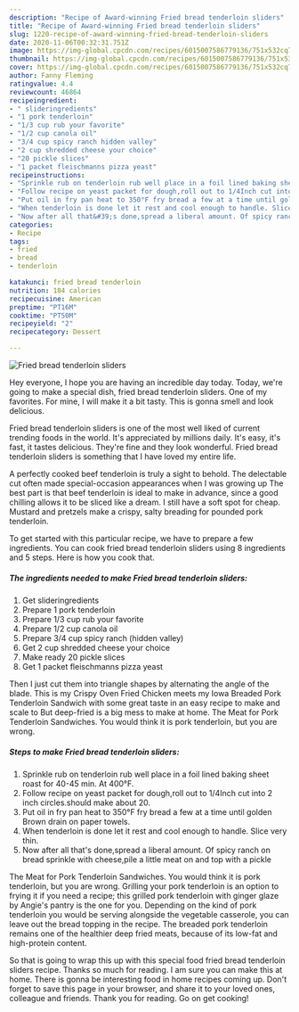 ```yaml
---
description: "Recipe of Award-winning Fried bread tenderloin sliders"
title: "Recipe of Award-winning Fried bread tenderloin sliders"
slug: 1220-recipe-of-award-winning-fried-bread-tenderloin-sliders
date: 2020-11-06T00:32:31.751Z
image: https://img-global.cpcdn.com/recipes/6015007586779136/751x532cq70/fried-bread-tenderloin-sliders-recipe-main-photo.jpg
thumbnail: https://img-global.cpcdn.com/recipes/6015007586779136/751x532cq70/fried-bread-tenderloin-sliders-recipe-main-photo.jpg
cover: https://img-global.cpcdn.com/recipes/6015007586779136/751x532cq70/fried-bread-tenderloin-sliders-recipe-main-photo.jpg
author: Fanny Fleming
ratingvalue: 4.4
reviewcount: 46864
recipeingredient:
- " slideringredients"
- "1 pork tenderloin"
- "1/3 cup rub your favorite"
- "1/2 cup canola oil"
- "3/4 cup spicy ranch hidden valley"
- "2 cup shredded cheese your choice"
- "20 pickle slices"
- "1 packet fleischmanns pizza yeast"
recipeinstructions:
- "Sprinkle rub on tenderloin rub well place in a foil lined baking sheet roast for 40-45 min. At 400°F."
- "Follow recipe on yeast packet for dough,roll out to 1/4Inch cut into 2 inch circles.should make about 20."
- "Put oil in fry pan heat to 350°F fry bread a few at a time until golden Brown drain on paper towels."
- "When tenderloin is done let it rest and cool enough to handle. Slice very thin."
- "Now after all that&#39;s done,spread a liberal amount. Of spicy ranch on bread sprinkle with cheese,pile a little meat on and top with a pickle"
categories:
- Recipe
tags:
- fried
- bread
- tenderloin

katakunci: fried bread tenderloin 
nutrition: 184 calories
recipecuisine: American
preptime: "PT16M"
cooktime: "PT50M"
recipeyield: "2"
recipecategory: Dessert

---
```



![Fried bread tenderloin sliders](https://img-global.cpcdn.com/recipes/6015007586779136/751x532cq70/fried-bread-tenderloin-sliders-recipe-main-photo.jpg)

Hey everyone, I hope you are having an incredible day today. Today, we're going to make a special dish, fried bread tenderloin sliders. One of my favorites. For mine, I will make it a bit tasty. This is gonna smell and look delicious.

Fried bread tenderloin sliders is one of the most well liked of current trending foods in the world. It's appreciated by millions daily. It's easy, it's fast, it tastes delicious. They're fine and they look wonderful. Fried bread tenderloin sliders is something that I have loved my entire life.

A perfectly cooked beef tenderloin is truly a sight to behold. The delectable cut often made special-occasion appearances when I was growing up The best part is that beef tenderloin is ideal to make in advance, since a good chilling allows it to be sliced like a dream. I still have a soft spot for cheap. Mustard and pretzels make a crispy, salty breading for pounded pork tenderloin.


To get started with this particular recipe, we have to prepare a few ingredients. You can cook fried bread tenderloin sliders using 8 ingredients and 5 steps. Here is how you cook that.

<!--inarticleads1-->

##### The ingredients needed to make Fried bread tenderloin sliders:

1. Get  slideringredients
1. Prepare 1 pork tenderloin
1. Prepare 1/3 cup rub your favorite
1. Prepare 1/2 cup canola oil
1. Prepare 3/4 cup spicy ranch (hidden valley)
1. Get 2 cup shredded cheese your choice
1. Make ready 20 pickle slices
1. Get 1 packet fleischmanns pizza yeast


Then I just cut them into triangle shapes by alternating the angle of the blade. This is my Crispy Oven Fried Chicken meets my Iowa Breaded Pork Tenderloin Sandwich with some great taste in an easy recipe to make and scale to But deep-fried is a big mess to make at home. The Meat for Pork Tenderloin Sandwiches. You would think it is pork tenderloin, but you are wrong. 

<!--inarticleads2-->

##### Steps to make Fried bread tenderloin sliders:

1. Sprinkle rub on tenderloin rub well place in a foil lined baking sheet roast for 40-45 min. At 400°F.
1. Follow recipe on yeast packet for dough,roll out to 1/4Inch cut into 2 inch circles.should make about 20.
1. Put oil in fry pan heat to 350°F fry bread a few at a time until golden Brown drain on paper towels.
1. When tenderloin is done let it rest and cool enough to handle. Slice very thin.
1. Now after all that&#39;s done,spread a liberal amount. Of spicy ranch on bread sprinkle with cheese,pile a little meat on and top with a pickle


The Meat for Pork Tenderloin Sandwiches. You would think it is pork tenderloin, but you are wrong. Grilling your pork tenderloin is an option to frying it if you need a recipe; this grilled pork tenderloin with ginger glaze by Angie&#39;s pantry is the one for you. Depending on the kind of pork tenderloin you would be serving alongside the vegetable casserole, you can leave out the bread topping in the recipe. The breaded pork tenderloin remains one of the healthier deep fried meats, because of its low-fat and high-protein content. 

So that is going to wrap this up with this special food fried bread tenderloin sliders recipe. Thanks so much for reading. I am sure you can make this at home. There is gonna be interesting food in home recipes coming up. Don't forget to save this page in your browser, and share it to your loved ones, colleague and friends. Thank you for reading. Go on get cooking!
